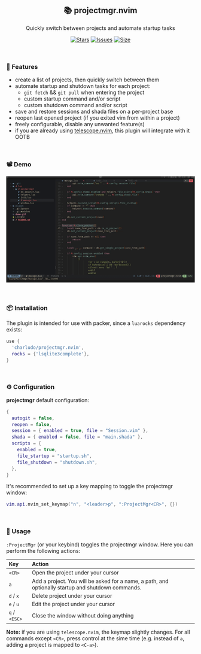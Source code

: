 <p align="center">
  <h2 align="center">📚 projectmgr.nvim</h2>
</p>

<p align="center">
	Quickly switch between projects and automate startup tasks
</p>

<p align="center">
	<a href="https://github.com/charludo/projectmgr.nvim/stargazers">
		<img alt="Stars" src="https://img.shields.io/github/stars/charludo/projectmgr.nvim?style=for-the-badge&logo=starship&color=F3B562&logoColor=D9E0EE&labelColor=302D41"></a>
	<a href="https://github.com/charludo/projectmgr.nvim/issues">
		<img alt="Issues" src="https://img.shields.io/github/issues/charludo/projectmgr.nvim?style=for-the-badge&logo=bilibili&color=F06060&logoColor=D9E0EE&labelColor=302D41"></a>
	<a href="https://github.com/charludo/projectmgr.nvim">
		<img alt="Size" src="https://img.shields.io/github/repo-size/charludo/projectmgr.nvim?color=8CBEB2&label=SIZE&logo=codesandbox&style=for-the-badge&logoColor=D9E0EE&labelColor=302D41"/></a>
</p>

&nbsp;

### 📜 Features

- create a list of projects, then quickly switch between them
- automate startup and shutdown tasks for each project:
  - `git fetch` && `git pull` when entering the project
  - custom startup command and/or script
  - custom shutdown command and/or script
- save and restore sessions and shada files on a per-project base
- reopen last opened project (if you exited vim from within a project)
- freely configurable, disable any unwanted feature(s)
- if you are already using [telescope.nvim](https://github.com/nvim-telescope/telescope.nvim), this plugin will integrate with it OOTB

&nbsp;

### 📽 Demo

![Demo Gif](https://raw.githubusercontent.com/charludo/media-storage/main/demo.gif)

&nbsp;

### 📦 Installation

The plugin is intended for use with packer, since a `luarocks` dependency exists:

```lua
use {
  'charludo/projectmgr.nvim',
  rocks = {'lsqlite3complete'},
}
```

&nbsp;

### ⚙️ Configuration

**projectmgr** default configuration:

```lua
{
  autogit = false,
  reopen = false,
  session = { enabled = true, file = "Session.vim" },
  shada = { enabled = false, file = "main.shada" },
  scripts = {
    enabled = true,
    file_startup = "startup.sh",
    file_shutdown = "shutdown.sh",
  },
}
```

It's recommended to set up a key mapping to toggle the projectmgr window:

```lua
vim.api.nvim_set_keymap("n", "<leader>p", ":ProjectMgr<CR>", {})
```

&nbsp;

### 🦑 Usage

`:ProjectMgr` (or your keybind) toggles the projectmgr window. Here you can perform the following actions:

| Key           | Action                                                                                             |
| :------------ | :------------------------------------------------------------------------------------------------- |
| `<CR>`        | Open the project under your cursor                                                                 |
| `a`           | Add a project. You will be asked for a name, a path, and optionally startup and shutdown commands. |
| `d` / `x`     | Delete project under your cursor                                                                   |
| `e` / `u`     | Edit the project under your cursor                                                                 |
| `q` / `<ESC>` | Close the window without doing anything                                                            |

**Note:** if you are using `telescope.nvim`, the keymap slightly changes. For all commands except `<CR>`, press control at the sime time (e.g. instead of `a`, adding a project is mapped to `<C-a>`).
&nbsp;
